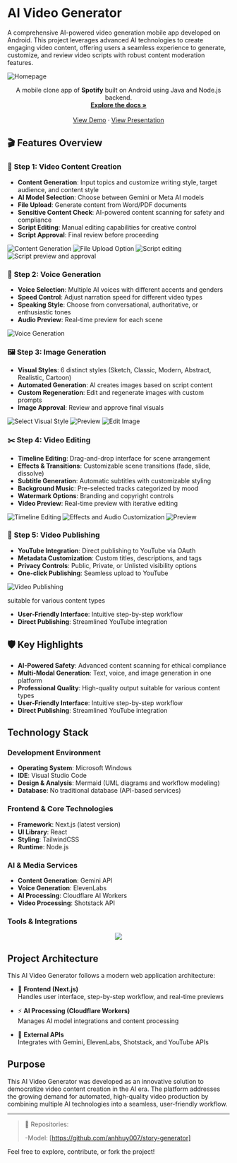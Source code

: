 # AI Video Generator

A comprehensive AI-powered video generation mobile app developed on Android.
This project leverages advanced AI technologies to create engaging video
content, offering users a seamless experience to generate, customize, and review
video scripts with robust content moderation features.

![Homepage](https://github.com/nlanhduy/ai-video-generator/blob/main/public/images/step-1/homepage.png)

<!-- Replace with actual image URL if available -->

<div align="center">
  <p align="center">
    A mobile clone app of <strong>Spotify</strong> built on Android using Java and Node.js backend.
    <br />
    <a href="https://drive.google.com/file/d/1zRXpzmPPI7xydeOQe341ZAkbJTfrPVCZ/view?usp=drive_link"><strong>Explore the docs »</strong></a>
    <br />
    <br />
    <a href="https://drive.google.com/file/d/1vwkwNnwSuI_T6_1Q6ug_HKUAcVRE89-f/view?usp=sharing">View Demo</a>
    ·
    <a href="https://docs.google.com/presentation/d/1PAafdFnVqIbzCh_kr04a4PRySFD_EqOU/edit?usp=drive_link&ouid=100651601658120224541&rtpof=true&sd=true">View Presentation</a>
  </p>
</div>

## 🎬 Features Overview

### 📝 **Step 1: Video Content Creation**

- **Content Generation**: Input topics and customize writing style, target
  audience, and content style
- **AI Model Selection**: Choose between Gemini or Meta AI models
- **File Upload**: Generate content from Word/PDF documents
- **Sensitive Content Check**: AI-powered content scanning for safety and
  compliance
- **Script Editing**: Manual editing capabilities for creative control
- **Script Approval**: Final review before proceeding

![Content Generation](https://github.com/nlanhduy/ai-video-generator/blob/main/public/images/step-1/content-genrator.png)
![File Upload Option](https://github.com/nlanhduy/ai-video-generator/blob/main/public/images/step-1/file.png)
![Script editing](https://github.com/nlanhduy/ai-video-generator/blob/main/public/images/step-1/edit-script.png)
![Script preview and approval](https://github.com/nlanhduy/ai-video-generator/blob/main/public/images/step-1/script-preview.png)

### 🎤 **Step 2: Voice Generation**

- **Voice Selection**: Multiple AI voices with different accents and genders
- **Speed Control**: Adjust narration speed for different video types
- **Speaking Style**: Choose from conversational, authoritative, or enthusiastic
  tones
- **Audio Preview**: Real-time preview for each scene

![Voice Generation](https://github.com/nlanhduy/ai-video-generator/blob/main/public/images/step-2/voice.png)

### 🖼️ **Step 3: Image Generation**

- **Visual Styles**: 6 distinct styles (Sketch, Classic, Modern, Abstract,
  Realistic, Cartoon)
- **Automated Generation**: AI creates images based on script content
- **Custom Regeneration**: Edit and regenerate images with custom prompts
- **Image Approval**: Review and approve final visuals

![Select Visual Style](https://github.com/nlanhduy/ai-video-generator/blob/main/public/images/step-3/choose-style.png)
![Preview](https://github.com/nlanhduy/ai-video-generator/blob/main/public/images/step-3/preview.png)
![Edit Image](https://github.com/nlanhduy/ai-video-generator/blob/main/public/images/step-3/edit.png)

### ✂️ **Step 4: Video Editing**

- **Timeline Editing**: Drag-and-drop interface for scene arrangement
- **Effects & Transitions**: Customizable scene transitions (fade, slide,
  dissolve)
- **Subtitle Generation**: Automatic subtitles with customizable styling
- **Background Music**: Pre-selected tracks categorized by mood
- **Watermark Options**: Branding and copyright controls
- **Video Preview**: Real-time preview with iterative editing

![Timeline Editing](https://github.com/nlanhduy/ai-video-generator/blob/main/public/images/step-4/edit-timeline.png)
![Effects and Audio Customization](https://github.com/nlanhduy/ai-video-generator/blob/main/public/images/step-4/edit-effects.png)
![Preview](https://github.com/nlanhduy/ai-video-generator/blob/main/public/images/step-4/preview.png)

### 🚀 **Step 5: Video Publishing**

- **YouTube Integration**: Direct publishing to YouTube via OAuth
- **Metadata Customization**: Custom titles, descriptions, and tags
- **Privacy Controls**: Public, Private, or Unlisted visibility options
- **One-click Publishing**: Seamless upload to YouTube

![Video Publishing](https://github.com/nlanhduy/ai-video-generator/blob/main/public/images/step-5/publish.png)

suitable for various content types

- **User-Friendly Interface**: Intuitive step-by-step workflow
- **Direct Publishing**: Streamlined YouTube integration

## 🛡️ Key Highlights

- **AI-Powered Safety**: Advanced content scanning for ethical compliance
- **Multi-Modal Generation**: Text, voice, and image generation in one platform
- **Professional Quality**: High-quality output suitable for various content
  types
- **User-Friendly Interface**: Intuitive step-by-step workflow
- **Direct Publishing**: Streamlined YouTube integration

## Technology Stack

### Development Environment

- **Operating System**: Microsoft Windows
- **IDE**: Visual Studio Code
- **Design & Analysis**: Mermaid (UML diagrams and workflow modeling)
- **Database**: No traditional database (API-based services)

### Frontend & Core Technologies

- **Framework**: Next.js (latest version)
- **UI Library**: React
- **Styling**: TailwindCSS
- **Runtime**: Node.js

### AI & Media Services

- **Content Generation**: Gemini API
- **Voice Generation**: ElevenLabs
- **AI Processing**: Cloudflare AI Workers
- **Video Processing**: Shotstack API

### Tools & Integrations

<p align="center">
  <a href="https://skillicons.dev">
    <img src="https://skillicons.dev/icons?i=nextjs,react,nodejs,tailwind,vscode,cloudflare" />
  </a>
</p>

## Project Architecture

This AI Video Generator follows a modern web application architecture:

- 🎨 **Frontend (Next.js)**  
  Handles user interface, step-by-step workflow, and real-time previews

- ⚡ **AI Processing (Cloudflare Workers)**  
  Manages AI model integrations and content processing

- 🔗 **External APIs**  
  Integrates with Gemini, ElevenLabs, Shotstack, and YouTube APIs

## Purpose

This AI Video Generator was developed as an innovative solution to democratize
video content creation in the AI era. The platform addresses the growing demand
for automated, high-quality video production by combining multiple AI
technologies into a seamless, user-friendly workflow.

---

> 📂 Repositories:
>
> -Model: [https://github.com/anhhuy007/story-generator]

Feel free to explore, contribute, or fork the project!
